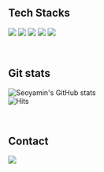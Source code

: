 ## Tech Stacks
<p>
<img src="https://img.shields.io/badge/C-A8B9CC?style=flat&logo=C&logoColor=white">
<img src="https://img.shields.io/badge/C++-blue.svg?style=flat&logo=c%2B%2B&logoColor=white">
<img src="https://img.shields.io/badge/Vue.js-4FC08D?style=flat&logo=Vue.js&logoColor=white">
<img src="https://img.shields.io/badge/Kotlin-7F52FF?style=flat&logo=Kotlin&logoColor=white">
<img src="https://img.shields.io/badge/MySQL-4479A1?style=flat&logo=MySQL&logoColor=white">
</p>
<br>

## Git stats
![Seoyamin's GitHub stats](https://github-readme-stats.vercel.app/api?username=Seoyamin&show_icons=true&theme=nord)
<br>
![Hits](https://hits.seeyoufarm.com/api/count/incr/badge.svg?url=https%3A%2F%2Fgithub.com%2Fseoyamin&count_bg=%230E2CB2&title_bg=%23555555&icon=&icon_color=%23E7E7E7&title=hits&edge_flat=false)


<br>

## Contact
<p>
<img src="https://img.shields.io/badge/Gmail-EA4335?style=flat&logo=Gmail&logoColor=white">
</p>


<!--
**seoyamin/seoyamin** is a ✨ _special_ ✨ repository because its `README.md` (this file) appears on your GitHub profile.

Here are some ideas to get you started:

- 🔭 I’m currently working on ...
- 🌱 I’m currently learning ...
- 👯 I’m looking to collaborate on ...
- 🤔 I’m looking for help with ...
- 💬 Ask me about ...
- 📫 How to reach me: ...
- 😄 Pronouns: ...
- ⚡ Fun fact: ...
-->


